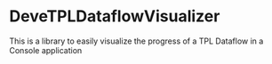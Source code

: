 # DeveTPLDataflowVisualizer
This is a library to easily visualize the progress of a TPL Dataflow in a Console application
